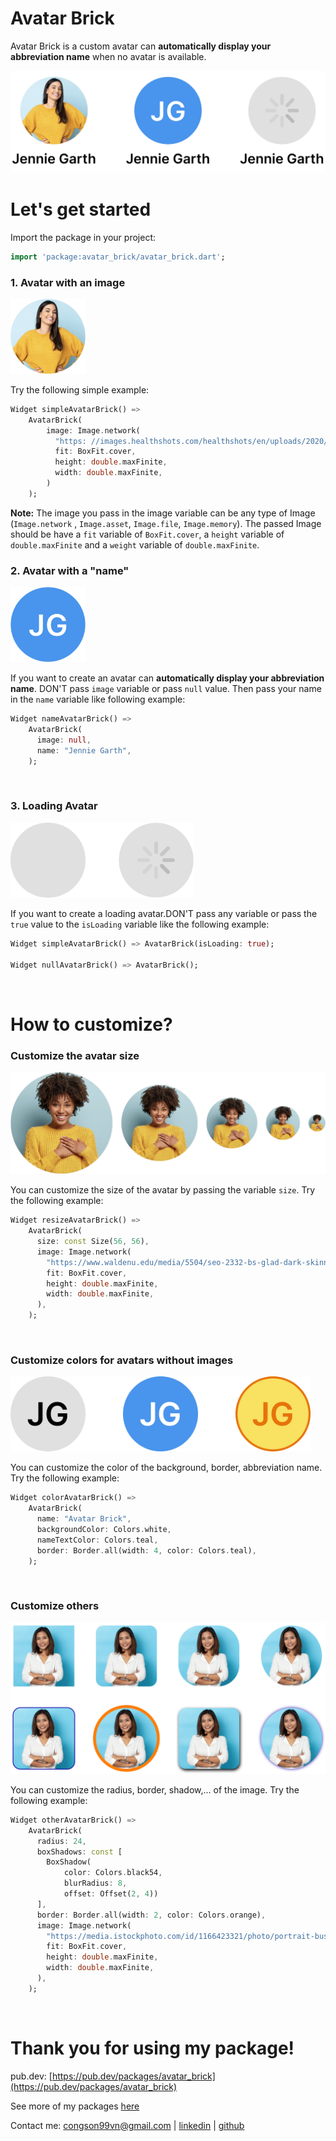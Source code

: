 # Avatar Brick

Avatar Brick is a custom avatar can **automatically display your abbreviation name** when no avatar
is available.

<a href="https://github.com/congson99/avatar_brick/blob/master/assets/screenshots/example_pub.png?raw=true"><img src="https://github.com/congson99/avatar_brick/blob/master/assets/screenshots/example_pub.png?raw=true" alt="Icon"></a>
<br />

# Let's get started

Import the package in your project:

```dart
import 'package:avatar_brick/avatar_brick.dart';
```

### 1. Avatar with an image

<a href="https://github.com/congson99/avatar_brick/blob/master/assets/screenshots/example_image.png?raw=true"><img src="https://github.com/congson99/avatar_brick/blob/master/assets/screenshots/example_image.png?raw=true" alt="Icon" height="120"></a>

Try the following simple example:

```dart
Widget simpleAvatarBrick() =>
    AvatarBrick(
        image: Image.network(
          "https: //images.healthshots.com/healthshots/en/uploads/2020/12/08182549/positive-person.jpg",
          fit: BoxFit.cover,
          height: double.maxFinite,
          width: double.maxFinite,
        )
    );
```

**Note:** The image you pass in the image variable can be any type of Image (`Image.network`
, `Image.asset`, `Image.file`, `Image.memory`). The passed Image should be have a `fit` variable
of `BoxFit.cover`, a `height` variable of `double.maxFinite` and a `weight` variable
of `double.maxFinite`.
<br />

### 2. Avatar with a "name"

<a href="https://github.com/congson99/avatar_brick/blob/master/assets/screenshots/example_name.png?raw=true"><img src="https://github.com/congson99/avatar_brick/blob/master/assets/screenshots/example_name.png?raw=true" alt="Icon" height="120"></a>

If you want to create an avatar can **automatically display your abbreviation name**. DON'T pass
`image` variable or pass `null` value. Then pass your name in the `name` variable like following
example:

```dart
Widget nameAvatarBrick() =>
    AvatarBrick(
      image: null,
      name: "Jennie Garth",
    );
```

<br />

### 3. Loading Avatar

<a href="https://github.com/congson99/avatar_brick/blob/master/assets/screenshots/example_loading.png?raw=true"><img src="https://github.com/congson99/avatar_brick/blob/master/assets/screenshots/example_loading.png?raw=true" alt="Icon" height="120"></a>

If you want to create a loading avatar.DON'T pass any variable or pass the `true` value to
the `isLoading` variable like the following example:

```dart
Widget simpleAvatarBrick() => AvatarBrick(isLoading: true);

Widget nullAvatarBrick() => AvatarBrick();
```

<br />

# How to customize?

### Customize the avatar size

<a href="https://github.com/congson99/avatar_brick/blob/master/assets/screenshots/example_size.png?raw=true"><img src="https://github.com/congson99/avatar_brick/blob/master/assets/screenshots/example_size.png?raw=true" alt="Icon"></a>

You can customize the size of the avatar by passing the variable `size`. Try the following example:

```dart
Widget resizeAvatarBrick() =>
    AvatarBrick(
      size: const Size(56, 56),
      image: Image.network(
        "https://www.waldenu.edu/media/5504/seo-2332-bs-glad-dark-skinned-woman-with-a-393146831-1200x675",
        fit: BoxFit.cover,
        height: double.maxFinite,
        width: double.maxFinite,
      ),
    );
```

<br />

### Customize colors for avatars without images

<a href="https://github.com/congson99/avatar_brick/blob/master/assets/screenshots/example_color.png?raw=true"><img src="https://github.com/congson99/avatar_brick/blob/master/assets/screenshots/example_color.png?raw=true" alt="Icon" height="120"></a>

You can customize the color of the background, border, abbreviation name. Try the following example:

```dart
Widget colorAvatarBrick() =>
    AvatarBrick(
      name: "Avatar Brick",
      backgroundColor: Colors.white,
      nameTextColor: Colors.teal,
      border: Border.all(width: 4, color: Colors.teal),
    );
```

<br />

### Customize others

<a href="https://github.com/congson99/avatar_brick/blob/master/assets/screenshots/example_others.png?raw=true"><img src="https://github.com/congson99/avatar_brick/blob/master/assets/screenshots/example_others.png?raw=true" alt="Icon"></a>

You can customize the radius, border, shadow,... of the image. Try the following example:

```dart
Widget otherAvatarBrick() =>
    AvatarBrick(
      radius: 24,
      boxShadows: const [
        BoxShadow(
            color: Colors.black54,
            blurRadius: 8,
            offset: Offset(2, 4))
      ],
      border: Border.all(width: 2, color: Colors.orange),
      image: Image.network(
        "https://media.istockphoto.com/id/1166423321/photo/portrait-business-woman-asian-on-blue-background.webp?b=1&s=170667a&w=0&k=20&c=k4ByeqnhyGUnT4wJm4baVX2mlT46iRSr65i2FwcldAk=",
        fit: BoxFit.cover,
        height: double.maxFinite,
        width: double.maxFinite,
      ),
    );
```

<br />

# Thank you for using my package!

pub.dev: [https://pub.dev/packages/avatar_brick](https://pub.dev/packages/avatar_brick)

See more of my packages [here](https://github.com/congson99/flutter_bricks)

Contact me: [congson99vn@gmail.com](mailto:congson99vn@gmail.com)
| [linkedin](https://www.linkedin.com/in/congson/) | [github](https://github.com/congson99)